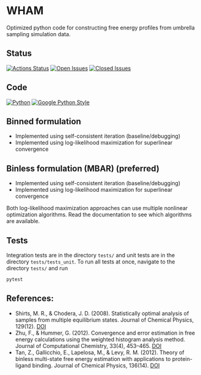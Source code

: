 # WHAM

Optimized python code for constructing free energy profiles from umbrella sampling simulation data.

## Status

[![Actions Status](https://img.shields.io/github/workflow/status/apallath/WHAM/build_test_WHAM)](https://github.com/apallath/WHAM/actions)
[![Open Issues](https://img.shields.io/github/issues-raw/apallath/WHAM)](https://github.com/apallath/WHAM/issues)
[![Closed Issues](https://img.shields.io/github/issues-closed-raw/apallath/WHAM)](https://github.com/apallath/WHAM/issues)

## Code

[![Python](https://img.shields.io/github/languages/top/apallath/WHAM)](https://www.python.org/downloads/release/python-370/)
[![Google Python Style](https://img.shields.io/badge/Code%20Style-Google%20Python%20Style-brightgreen)](https://google.github.io/styleguide/pyguide.html)

## Binned formulation
- Implemented using self-consistent iteration (baseline/debugging)
- Implemented using log-likelihood maximization for superlinear convergence

## Binless formulation (MBAR) (preferred)
- Implemented using self-consistent iteration (baseline/debugging)
- Implemented using log-likelihood maximization for superlinear convergence

Both log-likelihood maximization approaches can use multiple nonlinear optimization algorithms. Read the documentation to see which algorithms are available.

## Tests
Integration tests are in the directory `tests/` and unit tests are in the directory `tests/tests_unit`. To run all tests at once, navigate to the directory `tests/` and run

```sh
pytest
```

## References:
- Shirts, M. R., & Chodera, J. D. (2008). Statistically optimal analysis of samples from multiple equilibrium states. Journal of Chemical Physics, 129(12). [DOI](https://doi.org/10.1063/1.2978177)
- Zhu, F., & Hummer, G. (2012). Convergence and error estimation in free energy calculations using the weighted histogram analysis method. Journal of Computational Chemistry, 33(4), 453–465. [DOI](https://doi.org/10.1002/jcc.21989)
- Tan, Z., Gallicchio, E., Lapelosa, M., & Levy, R. M. (2012). Theory of binless multi-state free energy estimation with applications to protein-ligand binding. Journal of Chemical Physics, 136(14). [DOI](https://doi.org/10.1063/1.3701175)
